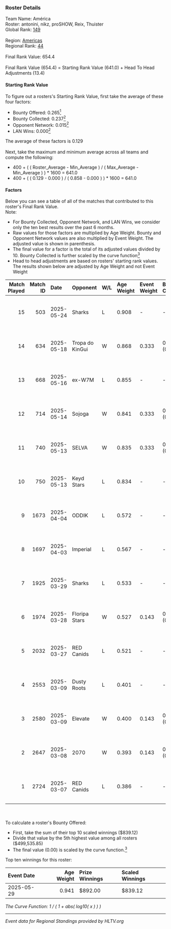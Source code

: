 ### Roster Details<br />
Team Name: América<br />
Roster: antonini, nikz, proSHOW, Reix, Thuister<br />
Global Rank: [149](../../standings_global_2025_07_07.md)<br />
<br />
Region: [Americas]( ../../standings_americas_2025_07_07.md)<br />
Regional Rank: [44]( ../../standings_americas_2025_07_07.md)<br />
<br />
Final Rank Value:  654.4<br />
<br />
Final Rank Value (654.4) = Starting Rank Value (641.0) + Head To Head Adjustments (13.4)<br />

#### Starting Rank Value<br />
To figure out a rosters's Starting Rank Value, first take the average of these four factors:<br />
- Bounty Offered: 0.265[<sup>1</sup>](#table2)
- Bounty Collected: 0.237[<sup>2</sup>](#table1)
- Opponent Network: 0.015[<sup>2</sup>](#table1)
- LAN Wins: 0.000[<sup>2</sup>](#table1)

The average of these factors is 0.129<br />
<br />
Next, take the maximum and minimum average across all teams and compute the following:<br />
- 400 + ( ( Roster_Average - Min_Average ) / ( Max_Average - Min_Average ) ) * 1600 = 641.0
- 400 + ( ( 0.129 - 0.000 ) / ( 0.858 - 0.000 ) ) * 1600 = 641.0


#### Factors<br />
Below you can see a table of all of the matches that contributed to this roster's Final Rank Value.<br />
Note:<br />

- For Bounty Collected, Opponent Network, and LAN Wins, we consider only the ten best results over the past 6 months.
- Raw values for those factors are multiplied by Age Weight. Bounty and Opponent Network values are also multiplied by Event Weight. The adjusted value is shown in parenthesis.
- The final value for a factor is the total of its adjusted values divided by 10. Bounty Collected is further scaled by the curve function[<sup>3</sup>](#curveFunction)
- Head to head adjustments are based on rosters' starting rank values. The results shown below are adjusted by Age Weight and not Event Weight
<span id="table1"></span><br />


| Match Played | Match ID | Date       | Opponent        | W/L | Age Weight | Event Weight | Bounty Collected | Opponent Network | LAN Wins  | H2H Adj. | Roster                                   |
| -: | -: | :- | :- | :- | :- | :- | :- | :- | :- | -: | :- |
|           15 |      503 | 2025-05-24 | Sharks          | L   | 0.908      | -            | -                | -                | -         |    -4.76 | antonini, nikz, proSHOW, Reix, Thuister  |
|           14 |      634 | 2025-05-18 | Tropa do KinGui | W   | 0.868      | 0.333        | 0.001 (0.000)    | 0.093 (0.027)    | 0 (0.000) |    12.39 | antonini, nikz, proSHOW, Reix, SHOOWTiME |
|           13 |      668 | 2025-05-16 | ex-W7M          | L   | 0.855      | -            | -                | -                | -         |   -11.50 | antonini, nikz, proSHOW, Reix, SHOOWTiME |
|           12 |      714 | 2025-05-14 | Sojoga          | W   | 0.841      | 0.333        | 0.001 (0.000)    | 0.037 (0.010)    | 0 (0.000) |    11.93 | antonini, nikz, proSHOW, Reix, SHOOWTiME |
|           11 |      740 | 2025-05-13 | SELVA           | W   | 0.835      | 0.333        | 0.020 (0.006)    | 0.349 (0.097)    | 0 (0.000) |    20.12 | antonini, nikz, proSHOW, Reix, SHOOWTiME |
|           10 |      750 | 2025-05-13 | Keyd Stars      | L   | 0.834      | -            | -                | -                | -         |    -7.90 | antonini, nikz, proSHOW, Reix, SHOOWTiME |
|            9 |     1673 | 2025-04-04 | ODDIK           | L   | 0.572      | -            | -                | -                | -         |    -2.80 | antonini, nikz, proSHOW, Reix, Thuister  |
|            8 |     1697 | 2025-04-03 | Imperial        | L   | 0.567      | -            | -                | -                | -         |    -1.75 | antonini, nikz, proSHOW, Reix, Thuister  |
|            7 |     1925 | 2025-03-29 | Sharks          | L   | 0.533      | -            | -                | -                | -         |    -2.53 | antonini, nikz, proSHOW, Reix, Thuister  |
|            6 |     1974 | 2025-03-28 | Floripa Stars   | W   | 0.527      | 0.143        | 0.001 (0.000)    | 0.086 (0.006)    | 0 (0.000) |     7.97 | antonini, nikz, proSHOW, Reix, Thuister  |
|            5 |     2032 | 2025-03-27 | RED Canids      | L   | 0.521      | -            | -                | -                | -         |    -4.70 | antonini, nikz, proSHOW, Reix, Thuister  |
|            4 |     2553 | 2025-03-09 | Dusty Roots     | L   | 0.401      | -            | -                | -                | -         |    -6.53 | antonini, nikz, proSHOW, Reix, Thuister  |
|            3 |     2580 | 2025-03-09 | Elevate         | W   | 0.400      | 0.143        | 0.000 (0.000)    | 0.177 (0.010)    | 0 (0.000) |     4.87 | antonini, nikz, proSHOW, Reix, Thuister  |
|            2 |     2647 | 2025-03-08 | 2070            | W   | 0.393      | 0.143        | 0.000 (0.000)    | 0.015 (0.001)    | 0 (0.000) |     2.56 | antonini, nikz, proSHOW, Reix, Thuister  |
|            1 |     2724 | 2025-03-07 | RED Canids      | L   | 0.386      | -            | -                | -                | -         |    -3.98 | antonini, nikz, proSHOW, Reix, Thuister  |

<br />
<span id="table2"></span><br />
To calculate a roster's Bounty Offered:<br />

- First, take the sum of their top 10 scaled winnings ($839.12)
- Divide that value by the 5th highest value among all rosters ($499,535.85)
- The final value (0.00) is scaled by the curve function.[<sup>3</sup>](#curveFunction)

Top ten winnings for this roster:<br />

| Event Date | Age Weight | Prize Winnings | Scaled Winnings |
| :- | -: | :- | :- |
| 2025-05-29 |      0.941 | $892.00        | $839.12         |


<span id="curveFunction"></span>_The Curve Function: 1 / ( 1 + abs( log10( x ) ) )_<br />

---
_Event data for Regional Standings provided by HLTV.org_<br />
